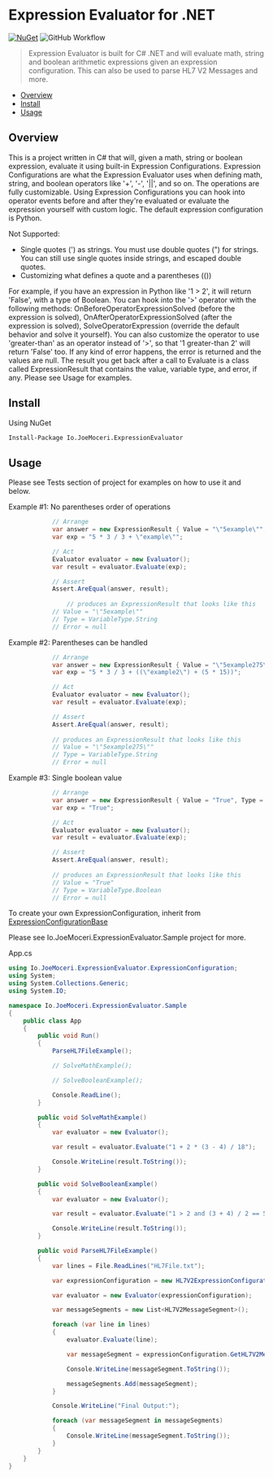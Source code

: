 # Expression Evaluator for .NET

[![NuGet](https://img.shields.io/nuget/v/Io.JoeMoceri.ExpressionEvaluator.svg)](https://www.nuget.org/packages/Io.JoeMoceri.ExpressionEvaluator/) ![GitHub Workflow](https://github.com/jmoceri34/expression-evaluator/actions/workflows/dotnet.yml/badge.svg) 

> Expression Evaluator is built for C# .NET and will evaluate math, string and boolean arithmetic expressions given an expression configuration. This can also be used to parse HL7 V2 Messages and more.

* [Overview](#overview)
* [Install](#install)
* [Usage](#usage)

<a name="overview"></a>
## Overview
This is a project written in C# that will, given a math, string or boolean expression, evaluate it using built-in Expression Configurations. Expression Configurations are what the Expression Evaluator uses when defining math, string, and boolean operators like '+', '-', '||', and so on. The operations are fully customizable. Using Expression Configurations you can hook into operator events before and after they're evaluated or evaluate the expression yourself with custom logic. The default expression configuration is Python.

Not Supported:
 * Single quotes (') as strings. You must use double quotes (") for strings. You can still use single quotes inside strings, and escaped double quotes.
 * Customizing what defines a quote and a parentheses (())

For example, if you have an expression in Python like '1 > 2', it will return 'False', with a type of Boolean. You can hook into the '>' operator with the following methods: OnBeforeOperatorExpressionSolved (before the expression is solved), OnAfterOperatorExpressionSolved (after the expression is solved), SolveOperatorExpression (override the default behavior and solve it yourself). You can also customize the operator to use 'greater-than' as an operator instead of '>', so that '1 greater-than 2' will return 'False' too. If any kind of error happens, the error is returned and the values are null. The result you get back after a call to Evaluate is a class called ExpressionResult that contains the value, variable type, and error, if any. Please see Usage for examples.

<a name="install"></a>
## Install
Using NuGet
```sh
Install-Package Io.JoeMoceri.ExpressionEvaluator
```

<a name="usage"></a>
## Usage

Please see Tests section of project for examples on how to use it and below.

Example #1: No parentheses order of operations

```csharp
			// Arrange
			var answer = new ExpressionResult { Value = "\"5example\"", Type = VariableType.String };
			var exp = "5 * 3 / 3 + \"example\"";

			// Act
			Evaluator evaluator = new Evaluator();
			var result = evaluator.Evaluate(exp);

			// Assert
			Assert.AreEqual(answer, result);
      
      			// produces an ExpressionResult that looks like this
			// Value = "\"5example\""
			// Type = VariableType.String
			// Error = null
```

Example #2: Parentheses can be handled
```csharp
			// Arrange
			var answer = new ExpressionResult { Value = "\"5example275\"", Type = VariableType.String };
			var exp = "5 * 3 / 3 + ((\"example2\") + (5 * 15))";

			// Act
			Evaluator evaluator = new Evaluator();
			var result = evaluator.Evaluate(exp);

			// Assert
			Assert.AreEqual(answer, result);
			
			// produces an ExpressionResult that looks like this
			// Value = "\"5example275\""
			// Type = VariableType.String
			// Error = null
```

Example #3: Single boolean value
```csharp
			// Arrange
			var answer = new ExpressionResult { Value = "True", Type = VariableType.Boolean };
			var exp = "True";

			// Act
			Evaluator evaluator = new Evaluator();
			var result = evaluator.Evaluate(exp);

			// Assert
			Assert.AreEqual(answer, result);
			
			// produces an ExpressionResult that looks like this
			// Value = "True"
			// Type = VariableType.Boolean
			// Error = null
```

To create your own ExpressionConfiguration, inherit from [ExpressionConfigurationBase](https://github.com/jmoceri34/expression-evaluator/blob/master/ExpressionEvaluator/Io.JoeMoceri.ExpressionEvaluator/ExpressionConfigurations/ExpressionConfigurationBase.cs#L5)

Please see Io.JoeMoceri.ExpressionEvaluator.Sample project for more.

App.cs

```csharp
using Io.JoeMoceri.ExpressionEvaluator.ExpressionConfiguration;
using System;
using System.Collections.Generic;
using System.IO;

namespace Io.JoeMoceri.ExpressionEvaluator.Sample
{
    public class App
    {
        public void Run()
        {
            ParseHL7FileExample();

            // SolveMathExample();

            // SolveBooleanExample();

            Console.ReadLine();
        }

        public void SolveMathExample()
        {
            var evaluator = new Evaluator();

            var result = evaluator.Evaluate("1 + 2 * (3 - 4) / 18");

            Console.WriteLine(result.ToString());
        }

        public void SolveBooleanExample()
        {
            var evaluator = new Evaluator();

            var result = evaluator.Evaluate("1 > 2 and (3 + 4) / 2 == 5");

            Console.WriteLine(result.ToString());
        }

        public void ParseHL7FileExample()
        {
            var lines = File.ReadLines("HL7File.txt");

            var expressionConfiguration = new HL7V2ExpressionConfiguration();

            var evaluator = new Evaluator(expressionConfiguration);

            var messageSegments = new List<HL7V2MessageSegment>();

            foreach (var line in lines)
            {
                evaluator.Evaluate(line);

                var messageSegment = expressionConfiguration.GetHL7V2MessageSegment();

                Console.WriteLine(messageSegment.ToString());

                messageSegments.Add(messageSegment);
            }

            Console.WriteLine("Final Output:");

            foreach (var messageSegment in messageSegments)
            {
                Console.WriteLine(messageSegment.ToString());
            }
        }
    }
}


```
